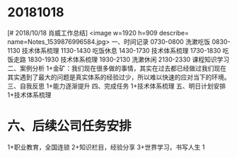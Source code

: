 # 20181018

[# 2018/10/18 肖威工作总结]
<image w=1920 h=909 describe= name=Notes_1539876996584.jpg>
一、时间记录
0730-0800 洗漱吃饭
0830-1130 技术体系梳理
1130-1430 吃饭休息
1430-1730 技术体系梳理
1730-1830 吃饭走路
1830-1930 技术体系梳理
1930-2130 洗漱休闲
2130-2330 课程知识学习
二、案例分析
1+金矿：我们现在很多做的事情，其实在过去都已经做过我们现在其实遇到了最大的问题是真实体系的经验过少，所以难以快速的应对当下的环境。
三、自我反思
1+能力逐渐提升
四、完成任务
1+技术体系梳理
五、明日计划安排
1+技术体系梳理
# 六、后续公司任务安排
1+职业教育，全国连锁
2+知识栏目，经验分享
3+世界学习，书写人生
1
